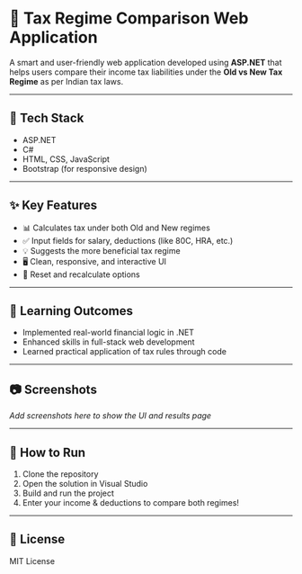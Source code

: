 # 🧾 Tax Regime Comparison Web Application

A smart and user-friendly web application developed using **ASP.NET** that helps users compare their income tax liabilities under the **Old vs New Tax Regime** as per Indian tax laws.

---

## 🔧 Tech Stack
- ASP.NET  
- C#  
- HTML, CSS, JavaScript  
- Bootstrap (for responsive design)

---

## ✨ Key Features
- 📊 Calculates tax under both Old and New regimes  
- ✅ Input fields for salary, deductions (like 80C, HRA, etc.)  
- 💡 Suggests the more beneficial tax regime  
- 🖥️ Clean, responsive, and interactive UI  
- 🔄 Reset and recalculate options

---

## 🎯 Learning Outcomes
- Implemented real-world financial logic in .NET  
- Enhanced skills in full-stack web development  
- Learned practical application of tax rules through code

---

## 📷 Screenshots
*Add screenshots here to show the UI and results page*

---

## 📁 How to Run
1. Clone the repository  
2. Open the solution in Visual Studio  
3. Build and run the project  
4. Enter your income & deductions to compare both regimes!

---

## 📜 License
MIT License

